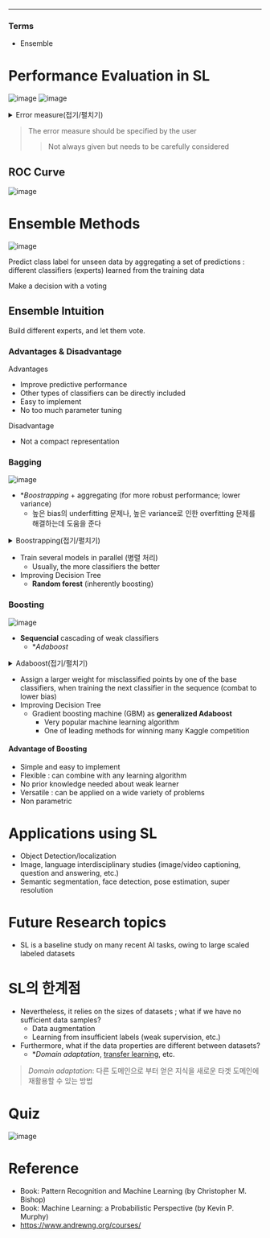 ****
### Terms
- Ensemble

# Performance Evaluation in SL
![image](https://user-images.githubusercontent.com/39285147/178784146-bc2562a6-86d4-4b9b-aa84-11269697c231.png)
![image](https://user-images.githubusercontent.com/39285147/178784704-26e846fd-2508-4165-9d46-e0b79e816699.png)

<details markdown="1">
<summary>Error measure(접기/펼치기)</summary>

![image](https://user-images.githubusercontent.com/39285147/178790613-cfc3281d-7598-4be3-9026-f206f53cce11.png)

</details>

> The error measure should be specified by the user
>> Not always given but needs to be carefully considered

## ROC Curve
![image](https://user-images.githubusercontent.com/39285147/178790161-46714147-3b13-4e76-b324-32a9ec4b495b.png)

# Ensemble Methods
![image](https://user-images.githubusercontent.com/39285147/178795696-eb536d7f-8942-4e47-9dc6-3305fa255065.png)

Predict class label for unseen data by aggregating a set of predictions : different classifiers (experts) learned from the training data

Make a decision with a voting

## Ensemble Intuition

Build different experts, and let them vote.

### Advantages & Disadvantage
Advantages
- Improve predictive performance
- Other types of classifiers can be directly included
- Easy to implement
- No too much parameter tuning

Disadvantage
- Not a compact representation

### Bagging
![image](https://user-images.githubusercontent.com/39285147/178803258-d14bb90b-4c7b-4138-8b75-3cca6d72823b.png)

- **Boostrapping* + aggregating (for more robust performance; lower variance)
  - 높은 bias의 underfitting 문제나, 높은 variance로 인한 overfitting 문제를 해결하는데 도움을 준다

<details markdown="1">
<summary>Boostrapping(접기/펼치기)</summary>

![image](https://user-images.githubusercontent.com/39285147/178803397-7a47d4ff-2002-484b-a548-bf09de099279.png)

</details>

- Train several models in parallel (병렬 처리)
  - Usually, the more classifiers the better
- Improving Decision Tree
  - **Random forest** (inherently boosting)

### Boosting
![image](https://user-images.githubusercontent.com/39285147/178803534-0fe8851c-2cd4-4b7c-a527-25cc9f241268.png)

- **Sequencial** cascading of weak classifiers
  - **Adaboost*

<details markdown="1">
<summary>Adaboost(접기/펼치기)</summary>

![image](https://user-images.githubusercontent.com/39285147/178804663-a6d3c98e-82cb-42c8-9cdb-85b7e59722d9.png)

</details>

- Assign a larger weight for misclassified points by one of the base classifiers, when training the next classifier in the sequence (combat to lower bias)
- Improving Decision Tree
  - Gradient boosting machine (GBM) as **generalized Adaboost**
    - Very popular machine learning algorithm
    - One of leading methods for winning many Kaggle competition

#### Advantage of Boosting
- Simple and easy to implement
- Flexible : can combine with any learning algorithm
- No prior knowledge needed about weak learner
- Versatile : can be applied on a wide variety of problems
- Non parametric

# Applications using SL
- Object Detection/localization
- Image, language interdisciplinary studies (image/video captioning, question and answering, etc.)
- Semantic segmentation, face detection, pose estimation, super resolution

# Future Research topics
- SL is a baseline study on many recent AI tasks, owing to large scaled labeled datasets

# SL의 한계점
- Nevertheless, it relies on the sizes of datasets ; what if we have no sufficient data samples?
  - Data augmentation
  - Learning from insufficient labels (weak supervision, etc.)
- Furthermore, what if the data properties are different between datasets?
  - **Domain adaptation*, [transfer learning](https://github.com/EricChoii/ai-terms/blob/main/README.md), etc.

> *Domain adaptation*: 다른 도메인으로 부터 얻은 지식을 새로운 타겟 도메인에 재활용할 수 있는 방법

# Quiz
![image](https://user-images.githubusercontent.com/39285147/178806791-e2b78c49-749a-4913-bd9b-8494ce116642.png)

# Reference
- Book: Pattern Recognition and Machine Learning (by Christopher M. Bishop)
- Book: Machine Learning: a Probabilistic Perspective (by Kevin P. Murphy)
- https://www.andrewng.org/courses/
